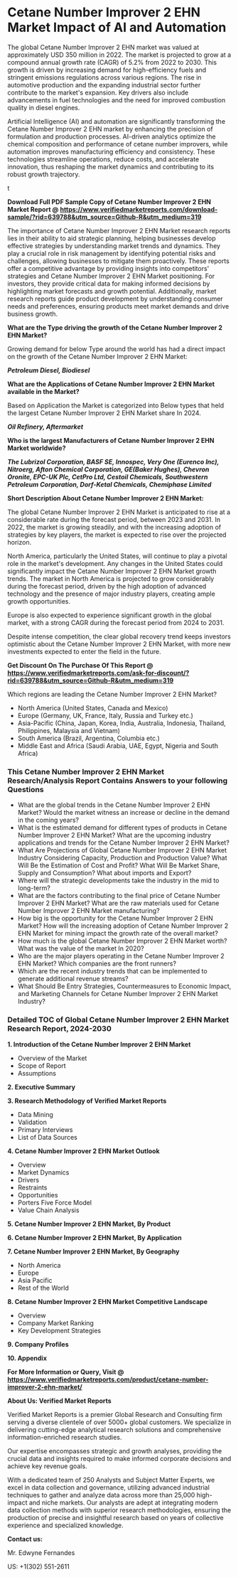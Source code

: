 <meta name="title" content="Global Cetane Number Improver 2 EHN Market Impact of AI and Automation"><meta name="description" content="The global Cetane Number Improver 2 EHN market was valued at approximately USD 350 million in 2022. The market is projected to grow at a compound annual growth rate (C"><meta name="title" content="Cetane Number Improver 2 EHN Market Size, Share, Scope, Trends, Growth, Opportunities, Analysis, Forecast"><h1>Cetane Number Improver 2 EHN Market Impact of AI and Automation</h1><p>The global Cetane Number Improver 2 EHN market was valued at approximately USD 350 million in 2022. The market is projected to grow at a compound annual growth rate (CAGR) of 5.2% from 2022 to 2030. This growth is driven by increasing demand for high-efficiency fuels and stringent emissions regulations across various regions. The rise in automotive production and the expanding industrial sector further contribute to the market's expansion. Key drivers also include advancements in fuel technologies and the need for improved combustion quality in diesel engines.</p><p>Artificial Intelligence (AI) and automation are significantly transforming the Cetane Number Improver 2 EHN market by enhancing the precision of formulation and production processes. AI-driven analytics optimize the chemical composition and performance of cetane number improvers, while automation improves manufacturing efficiency and consistency. These technologies streamline operations, reduce costs, and accelerate innovation, thus reshaping the market dynamics and contributing to its robust growth trajectory.</p>t</p><p id="" class=""><strong>Download Full PDF Sample Copy of Cetane Number Improver 2 EHN Market Report @ <a href="https://www.verifiedmarketreports.com/download-sample/?rid=639788&utm_source=Github-R&utm_medium=319" target="_blank">https://www.verifiedmarketreports.com/download-sample/?rid=639788&utm_source=Github-R&utm_medium=319</a></strong></p><p>The importance of&nbsp;Cetane Number Improver 2 EHN Market research reports lies in their ability to aid strategic planning, helping businesses develop effective strategies by understanding market trends and dynamics. They play a crucial role in risk management by identifying potential risks and challenges, allowing businesses to mitigate them proactively. These reports offer a competitive advantage by providing insights into competitors' strategies and Cetane Number Improver 2 EHN Market positioning. For investors, they provide critical data for making informed decisions by highlighting market forecasts and growth potential. Additionally, market research reports guide product development by understanding consumer needs and preferences, ensuring products meet market demands and drive business growth.</p><p><strong>What are the&nbsp;Type driving the growth of the Cetane Number Improver 2 EHN Market?</strong></p><p id="" class="">Growing demand for below Type around the world has had a direct impact on the growth of the Cetane Number Improver 2 EHN Market:</p><em><strong>Petroleum Diesel, Biodiesel</strong></em></p><strong>What are the&nbsp;Applications&nbsp;of Cetane Number Improver 2 EHN Market available in the Market?</strong></p><p id="" class="">Based on Application the Market is categorized into Below types that held the largest Cetane Number Improver 2 EHN Market share In 2024.</p><em><strong>Oil Refinery, Aftermarket</strong></em></p><strong>Who is the largest Manufacturers of Cetane Number Improver 2 EHN Market worldwide?</strong></p><p><em><strong>The Lubrizol Corporation, BASF SE, Innospec, Very One (Eurenco Inc), Nitroerg, Afton Chemical Corporation, GE(Baker Hughes), Chevron Oronite, EPC-UK Plc, CetPro Ltd, Cestoil Chemicals, Southwestern Petroleum Corporation, Dorf-Ketal Chemicals, Chemiphase Limited</strong></em></p><p id="" class=""><strong>Short Description About Cetane Number Improver 2 EHN Market:</strong></p><p>The global Cetane Number Improver 2 EHN Market is anticipated to rise at a considerable rate during the forecast period, between 2023 and 2031. In 2022, the market is growing steadily, and with the increasing adoption of strategies by key players, the market is expected to rise over the projected horizon.</p><p>North America, particularly the United States, will continue to play a pivotal role in the market's development. Any changes in the United States could significantly impact the Cetane Number Improver 2 EHN Market growth trends. The market in North America is projected to grow considerably during the forecast period, driven by the high adoption of advanced technology and the presence of major industry players, creating ample growth opportunities.</p><p>Europe is also expected to experience significant growth in the global market, with a strong CAGR during the forecast period from 2024 to 2031.</p><p>Despite intense competition, the clear global recovery trend keeps investors optimistic about the Cetane Number Improver 2 EHN Market, with more new investments expected to enter the field in the future.</p><p id="" class=""><strong>Get Discount On The Purchase Of This Report @ <a href="https://www.verifiedmarketreports.com/ask-for-discount/?rid=639788&utm_source=Github-R&utm_medium=319" target="_blank">https://www.verifiedmarketreports.com/ask-for-discount/?rid=639788&utm_source=Github-R&utm_medium=319</a></strong></p>Which regions are leading the Cetane Number Improver 2 EHN Market?</p><ul><li>North America (United States, Canada and Mexico)</li><li>Europe (Germany, UK, France, Italy, Russia and Turkey etc.)</li><li>Asia-Pacific (China, Japan, Korea, India, Australia, Indonesia, Thailand, Philippines, Malaysia and Vietnam)</li><li>South America (Brazil, Argentina, Columbia etc.)</li><li>Middle East and Africa (Saudi Arabia, UAE, Egypt, Nigeria and South Africa)</li></ul><h3 id="" class="">This Cetane Number Improver 2 EHN Market Research/Analysis Report Contains Answers to your following Questions</h3><ul><li>What are the global trends in the Cetane Number Improver 2 EHN Market? Would the market witness an increase or decline in the demand in the coming years?</li><li>What is the estimated demand for different types of products in Cetane Number Improver 2 EHN Market? What are the upcoming industry applications and trends for the Cetane Number Improver 2 EHN Market?</li><li>What Are Projections of Global Cetane Number Improver 2 EHN Market Industry Considering Capacity, Production and Production Value? What Will Be the Estimation of Cost and Profit? What Will Be Market Share, Supply and Consumption? What about imports and Export?</li><li>Where will the strategic developments take the industry in the mid to long-term?</li><li>What are the factors contributing to the final price of Cetane Number Improver 2 EHN Market? What are the raw materials used for Cetane Number Improver 2 EHN Market manufacturing?</li><li>How big is the opportunity for the Cetane Number Improver 2 EHN Market? How will the increasing adoption of Cetane Number Improver 2 EHN Market for mining impact the growth rate of the overall market?</li><li>How much is the global Cetane Number Improver 2 EHN Market worth? What was the value of the market In 2020?</li><li>Who are the major players operating in the Cetane Number Improver 2 EHN Market? Which companies are the front runners?</li><li>Which are the recent industry trends that can be implemented to generate additional revenue streams?</li><li>What Should Be Entry Strategies, Countermeasures to Economic Impact, and Marketing Channels for Cetane Number Improver 2 EHN Market Industry?</li></ul><h3 id="" class="">Detailed TOC of Global Cetane Number Improver 2 EHN Market Research Report, 2024-2030</h3><p id="" class=""><strong>1. Introduction of the Cetane Number Improver 2 EHN Market</strong></p><ul><li>Overview of the Market</li><li>Scope of Report</li><li>Assumptions</li></ul><p id="" class=""><strong>2. Executive Summary</strong></p><p id="" class=""><strong>3. Research Methodology of Verified Market Reports</strong></p><ul><li>Data Mining</li><li>Validation</li><li>Primary Interviews</li><li>List of Data Sources</li></ul><p id="" class=""><strong>4. Cetane Number Improver 2 EHN Market Outlook</strong></p><ul><li>Overview</li><li>Market Dynamics</li><li>Drivers</li><li>Restraints</li><li>Opportunities</li><li>Porters Five Force Model</li><li>Value Chain Analysis</li></ul><p id="" class=""><strong>5. Cetane Number Improver 2 EHN Market, By Product</strong></p><p id="" class=""><strong>6. Cetane Number Improver 2 EHN Market, By Application</strong></p><p id="" class=""><strong>7. Cetane Number Improver 2 EHN Market, By Geography</strong></p><ul><li>North America</li><li>Europe</li><li>Asia Pacific</li><li>Rest of the World</li></ul><p id="" class=""><strong>8. Cetane Number Improver 2 EHN Market Competitive Landscape</strong></p><ul><li>Overview</li><li>Company Market Ranking</li><li>Key Development Strategies</li></ul><p id="" class=""><strong>9. Company Profiles</strong></p><p id="" class=""><strong>10. Appendix</strong></p><p id="" class=""><strong>For More Information or Query, Visit @ <a href="https://www.verifiedmarketreports.com/product/cetane-number-improver-2-ehn-market/" target="_blank">https://www.verifiedmarketreports.com/product/cetane-number-improver-2-ehn-market/</a></strong></p><p id="" class=""><strong>About Us: Verified Market Reports</strong></p><p id="" class="">Verified Market Reports is a premier Global Research and Consulting firm serving a diverse clientele of over 5000+ global customers. We specialize in delivering cutting-edge analytical research solutions and comprehensive information-enriched research studies.</p><p id="" class="">Our expertise encompasses strategic and growth analyses, providing the crucial data and insights required to make informed corporate decisions and achieve key revenue goals.</p><p id="" class="">With a dedicated team of 250 Analysts and Subject Matter Experts, we excel in data collection and governance, utilizing advanced industrial techniques to gather and analyze data across more than 25,000 high-impact and niche markets. Our analysts are adept at integrating modern data collection methods with superior research methodologies, ensuring the production of precise and insightful research based on years of collective experience and specialized knowledge.</p><p id="" class=""><strong>Contact us:</strong></p><p id="" class="">Mr. Edwyne Fernandes</p><p id="" class="">US: +1(302) 551-2611</p>